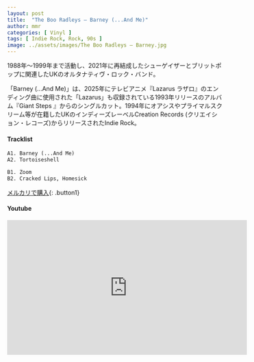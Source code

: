 ```yaml
---
layout: post
title:  "The Boo Radleys – Barney (...And Me)"
author: mmr
categories: [ Vinyl ]
tags: [ Indie Rock, Rock, 90s ]
image: ../assets/images/The Boo Radleys – Barney.jpg
---
```


1988年〜1999年まで活動し、2021年に再結成したシューゲイザーとブリットポップに関連したUKのオルタナティヴ・ロック・バンド。

「Barney (...And Me)」は、2025年にテレビアニメ『Lazarus ラザロ』のエンディング曲に使用された「Lazarus」も収録されている1993年リリースのアルバム『Giant Steps 』からのシングルカット。1994年にオアシスやプライマルスクリーム等が在籍したUKのインディーズレーベルCreation Records (クリエイション・レコーズ)からリリースされたIndie Rock。

#### Tracklist
```md
A1. Barney (...And Me)
A2. Tortoiseshell

B1. Zoom
B2. Cracked Lips, Homesick
```

[メルカリで購入](https://jp.mercari.com/item/m31547000988?afid=6142608987){: .button1}

#### Youtube
<iframe width="560" height="315" src="https://www.youtube.com/embed/onlj1LrOXic?si=TKK6MiLl7VVObWyR" title="YouTube video player" frameborder="0" allow="accelerometer; autoplay; clipboard-write; encrypted-media; gyroscope; picture-in-picture; web-share" referrerpolicy="strict-origin-when-cross-origin" allowfullscreen></iframe>